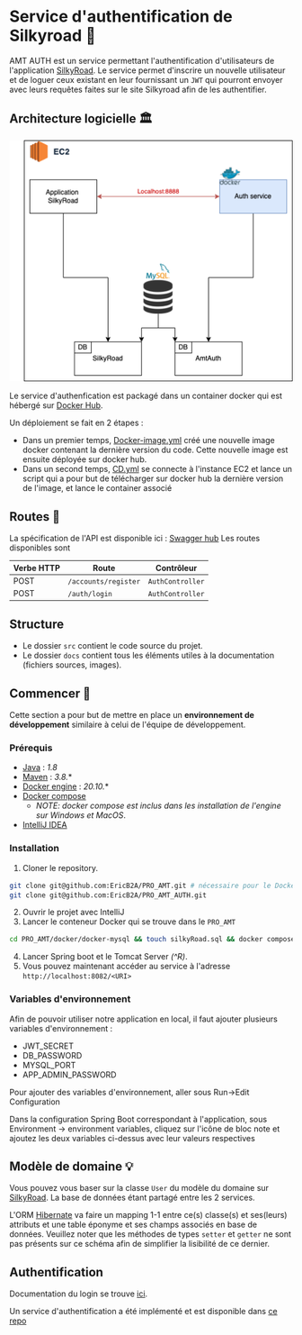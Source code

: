 # Service d'authentification de Silkyroad 🐪
AMT AUTH est un service permettant l'authentification d'utilisateurs de l'application [SilkyRoad](https://github.com/EricB2A/PRO_AMT).
Le service permet d'inscrire un nouvelle utilisateur et de loguer ceux existant en leur fournissant un `JWT` qui pourront
envoyer avec leurs requêtes faites sur le site Silkyroad afin de les authentifier.

## Architecture logicielle 🏛
![schema](docs/pro_auth.drawio.png)

Le service d'authenfication est packagé dans un container docker qui est hébergé sur [Docker Hub](https://hub.docker.com/).

Un déploiement se fait en 2 étapes : 
- Dans un premier temps, [Docker-image.yml](.github/workflows/docker-image.yml) créé une nouvelle image docker contenant la dernière version du code.
Cette nouvelle image est ensuite déployée sur docker hub.
- Dans un second temps, [CD.yml](.github/workflows/CD.yml) se connecte à l'instance EC2 et lance un script qui a pour but de télécharger sur docker hub la dernière version de l'image, et lance le container associé

## Routes 👀
La spécification de l'API est disponible ici :
[Swagger hub](https://app.swaggerhub.com/apis/noahfusi/AMT_Silkyroad_Auth/V1.0-oas3)
Les routes disponibles sont 

| Verbe HTTP | Route                 | Contrôleur            |
|------------|-----------------------|-----------------------|
| POST       | `/accounts/register`  | `AuthController`      |
| POST       | `/auth/login`         | `AuthController`      |

## Structure
- Le dossier `src` contient le code source du projet.
- Le dossier `docs` contient tous les éléments utiles à la documentation (fichiers sources, images).

## Commencer 🏁
Cette section a pour but de mettre en place un **environnement de développement** similaire à celui de l'équipe de développement.
### Prérequis
- [Java](https://www.java.com/fr/download/) : *1.8*
- [Maven](https://maven.apache.org/download.cgi) :  *3.8.**
- [Docker engine](https://docs.docker.com/engine/install/) : *20.10.**
- [Docker compose](https://docs.docker.com/compose/install/)
    - *NOTE: docker compose est inclus dans les installation de l'engine sur Windows et MacOS*.
- [IntelliJ IDEA](https://www.jetbrains.com/idea/download/)

### Installation
1. Cloner le repository.
```bash 
git clone git@github.com:EricB2A/PRO_AMT.git # nécessaire pour le Docker de la DB
git clone git@github.com:EricB2A/PRO_AMT_AUTH.git  
```
2. Ouvrir le projet avec IntelliJ
3. Lancer le conteneur Docker qui se trouve dans le `PRO_AMT` 
```bash
cd PRO_AMT/docker/docker-mysql && touch silkyRoad.sql && docker compose up
```
4. Lancer Spring boot et le Tomcat Server *(^R)*.
5. Vous pouvez maintenant accéder au service à l'adresse `http://localhost:8082/<URI>`

### Variables d'environnement
Afin de pouvoir utiliser notre application en local, il faut ajouter plusieurs variables d'environnement :

* JWT_SECRET
* DB_PASSWORD
* MYSQL_PORT
* APP_ADMIN_PASSWORD

Pour ajouter des variables d'environnement, aller sous Run->Edit Configuration

Dans la configuration Spring Boot correspondant à l'application, sous Environment -> environment variables, cliquez sur l'icône de bloc note
et ajoutez les deux variables ci-dessus avec leur valeurs respectives

## Modèle de domaine 💡
Vous pouvez vous baser sur la classe `User` du modèle du domaine sur [SilkyRoad](https://github.com/EricB2A/PRO_AMT). La base de 
données étant partagé entre les 2 services.

L'ORM [Hibernate](https://hibernate.org/) va faire un mapping 1-1 entre ce(s) classe(s) et ses(leurs) attributs et une table
éponyme et ses champs associés en base de données. Veuillez noter que les méthodes de types `setter` et `getter` ne sont
pas présents sur ce schéma afin de simplifier la lisibilité de ce dernier.

## Authentification
Documentation du login se trouve [ici](docs/Authentification.md).

Un service d'authentification a été implémenté et est disponible dans [ce repo](https://github.com/EricB2A/PRO_AMT_AUTH)


